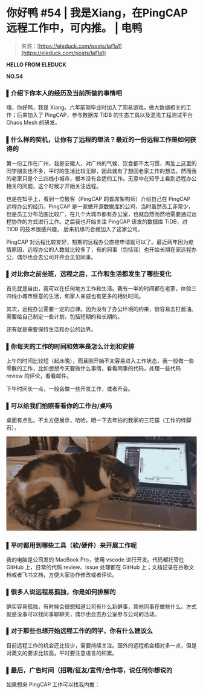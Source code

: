 <!--yml
category: 访谈
date: 2022-06-28 10:37:09
-->

# 你好鸭 #54 | 我是Xiang，在PingCAP远程工作中，可内推。 | 电鸭

> 来源：[https://eleduck.com/posts/laf1a1](https://eleduck.com/posts/laf1a1)

**HELLO FROM ELEDUCK**

**NO.54**

### ▌介绍下你本人的经历及当前所做的事情吧

嗨，你好鸭，我是 Xiang。六年前刚毕业时加入了网易游戏，做大数据相关的工作；后来加入了 PingCAP，参与数据库 TiDB 的生态工具以及混沌工程测试平台 Chaos Mesh 的研发。

### ▌什么样的契机，让你有了远程的想法？最近的一份远程工作是如何获得的

第一份工作在广州，我是安徽人，对广州的气候、饮食都不太习惯，再加上这里的同学朋友也不多，平时的生活比较无聊，因此就有了想回老家工作的想法。然而我的老家只是个三四线小城市，根本没有合适的工作。无意中在知乎上看到远程办公相关的问题，这个时候才开始关注远程。

也是在知乎上，看到一位极客（PingCAP 的首席架构师）介绍自己在 PingCAP 远程办公的经历。PingCAP 是一家做开源数据库的公司，当时虽然员工非常少，但是员工分布范围比较广，在几个大城市都有办公室，也就自然而然地需要通过远程协作的方式进行工作。之后我也开始关注 PingCAP 研发的数据库 TiDB，对 TiDB 的技术很感兴趣， 后来机缘巧合就加入了这家公司。

PingCAP 对远程比较友好，短期的远程办公直接申请就可以了。最近两年因为疫情原因，远程办公的人数就比较多了，有的同事（包括我）也开始长期在家远程办公，偶尔也会去公司开开会见见同事。

### ▌对比你之前坐班，远程之后，工作和生活都发生了哪些变化

首先就是自由，我可以在任何地方工作和生活。我有一半的时间都在老家，体验三四线小城市惬意的生活，和家人亲戚也有更多的相处时间。

其次，远程办公需要一定的自律。因为没有了办公环境的约束，很容易去打酱油。需要给自己制定一些计划，包括短期的和长期的。

还有就是需要保持生活和办公的边界。

### ▌你每天的工作的时间和效率是怎么计划和安排

上午的时间比较短（起床晚），而且刚开始不太容易进入工作状态，我一般做一些零散的工作，比如想想今天要做什么事情，看看同事的代码，处理一些代码 review 的评论，看看邮件。

下午时间长一点，一般会做一些开发工作，或者开会。

### ▌可以给我们拍照看看你的工作台/桌吗

桌面有点乱，不太方便展示，哈哈。晒一下去年拍的我家的三花猫（工作的绊脚石）。

[![](img/763394ceb8886090f456163e12acbc92.png)](https://duckfiles.oss-cn-qingdao.aliyuncs.com/eleduck/image/85cd2340-5d16-479b-9d2e-5dcb1471d313.png)

### ▌平时都用到哪些工具（软/硬件）来开展工作呢

我的电脑是公司发的 MacBook Pro，使用 vscode 进行开发。代码都托管在 GitHub 上，日常的代码 review、issue 处理都在 GitHub 上；文档记录在谷歌文档或者飞书文档，方便大家协作修改或者评论。

### ▌很多人说远程易孤独，你是如何排解的

确实容易孤独，有时候会很想知道公司有什么新鲜事，其他同事在做些什么。方式就是没事可以找同事聊聊天，偶尔也会去办公室参与公司的活动。

### ▌对于那些也想开始远程工作的同学，你有什么建议么

目前远程工作的机会还比较少，需要持续关注。国外的远程机会相对多一点，但是对英文的要求比较高，平时要注意语言的积累。

### ▌最后，广告时间（招聘/征友/宣传/合作等，说任何你想说的

如果想来 PingCAP 工作可以找我内推：